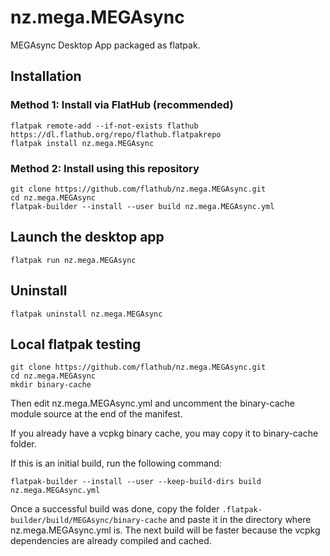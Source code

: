 # nz.mega.MEGAsync
MEGAsync Desktop App packaged as flatpak.

## Installation

### Method 1: Install via FlatHub (recommended)

```
flatpak remote-add --if-not-exists flathub https://dl.flathub.org/repo/flathub.flatpakrepo
flatpak install nz.mega.MEGAsync
```

### Method 2: Install using this repository

```
git clone https://github.com/flathub/nz.mega.MEGAsync.git
cd nz.mega.MEGAsync
flatpak-builder --install --user build nz.mega.MEGAsync.yml
```

## Launch the desktop app

```
flatpak run nz.mega.MEGAsync
```

## Uninstall

```
flatpak uninstall nz.mega.MEGAsync
```

## Local flatpak testing

```
git clone https://github.com/flathub/nz.mega.MEGAsync.git
cd nz.mega.MEGAsync
mkdir binary-cache
```

Then edit nz.mega.MEGAsync.yml and uncomment the binary-cache module source at the end of the manifest.

If you already have a vcpkg binary cache, you may copy it to binary-cache folder.

If this is an initial build, run the following command:

```
flatpak-builder --install --user --keep-build-dirs build nz.mega.MEGAsync.yml
```

Once a successful build was done, copy the folder `.flatpak-builder/build/MEGAsync/binary-cache` and paste it in the directory where nz.mega.MEGAsync.yml is. The next build will be faster because the vcpkg dependencies are already compiled and cached.